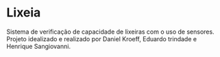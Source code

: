 # Lixeia
Sistema de verificação de capacidade de lixeiras com o uso de sensores. Projeto idealizado e realizado por Daniel Kroeff, Eduardo trindade e Henrique Sangiovanni.

